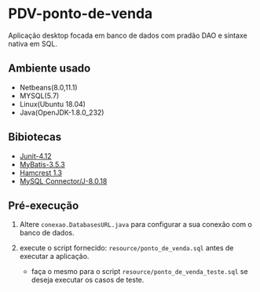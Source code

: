 # PDV-ponto-de-venda
Aplicação desktop focada em banco de dados com pradão DAO e sintaxe nativa em SQL.

## Ambiente usado
- Netbeans(8.0,11.1)
- MYSQL(5.7)
- Linux(Ubuntu 18.04)
- Java(OpenJDK-1.8.0_232)

## Bibiotecas
- [Junit-4.12](https://mvnrepository.com/artifact/junit/junit/4.12)
- [MyBatis-3.5.3](https://mvnrepository.com/artifact/org.mybatis/mybatis/3.5.3)
- [Hamcrest 1.3](https://mvnrepository.com/artifact/org.hamcrest/hamcrest-core/1.3)
- [MySQL Connector/J-8.0.18](https://mvnrepository.com/artifact/mysql/mysql-connector-java/8.0.18)

## Pré-execução
1. Altere `conexao.DatabasesURL.java` para configurar a sua conexão com o banco de dados.

2. execute o script fornecido: `resource/ponto_de_venda.sql` antes de executar a aplicação.
   - faça o mesmo para o script `resource/ponto_de_venda_teste.sql` se deseja executar os casos de teste.
